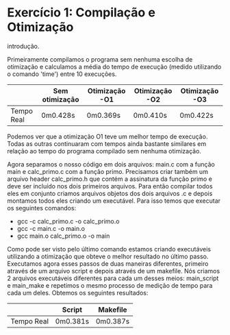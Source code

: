 # Exercício 1: Compilação e Otimização

introdução.

Primeiramente compilamos o programa sem nenhuma escolha de otimização e calculamos a média do tempo de execução (medido utilizando o comando 'time') entre 10 execuções. 

|            | Sem otimização | Otimização -O1 | Otimização -O2 | Otimização -O3 |
|------------|----------------|----------------|----------------|----------------|
| Tempo Real | 0m0.428s       | 0m0.369s       | 0m0.410s       | 0m0.422s       |

Podemos ver que a otimização O1 teve um melhor tempo de execução. Todas as outras continuaram com tempos ainda bastante similares em relação ao tempo do programa compilado sem nenhuma otimização.

Agora separamos o nosso código em dois arquivos: main.c com a função main e calc_primo.c com a função primo. Precisamos criar também um arquivo header calc_primo.h que contém a assinatura da função primo e deve ser incluído nos dois primeiros arquivos.
Para então compilar todos eles em conjunto criamos arquivos objetos dos dois arquivos .c e depois montamos todos eles criando um executável. Para isso temos que executar os seguintes comandos:

- gcc -c calc_primo.c -o calc_primo.o
- gcc -c main.c -o main.o
- gcc main.o calc_primo.o -o main

Como pode ser visto pelo último comando estamos criando executáveis utilizando a otimização que obteve o melhor resultado no último passo.
Executamos agora esses passos de duas maneiras diferentes, primeiro através de um arquivo script e depois através de um makefile. Nós criamos 2 arquivos executáveis diferentes para cada um desses meios: main_script e main_make e repetimos o mesmo processo de medição de tempo para cada um deles. Obtemos os seguintes resultados:

|            | Script   | Makefile |
|------------|----------|----------|
| Tempo Real | 0m0.381s | 0m0.387s |
